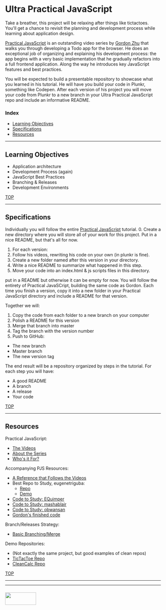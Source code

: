 # Ultra Practical JavaScript

Take a breather, this project will be relaxing after things like tictactoes.  You'll get a chance to revisit the planning and development process while learning about application design.

[Practical JavaScript](https://watchandcode.com/p/practical-javascript) is an outstanding video series by [Gordon Zhu](https://github.com/gordonmzhu) that walks you through developing a Todo app for the browser.  He does an exceptional job of organizing and explaining his development process: the app begins with a very basic implementation that he gradually refactors into a full frontend application. Along the way he introduces key JavaScript features and best practices.

You will be expected to build a presentable repository to showcase what you learned in his tutorial.  He will have you build your code in Plunkr, something like Codepen.  After each version of his project you will move your code from Plunkr to a new branch in your Ultra Practical JavaScript repo and include an informative README. 

### Index
* [Learning Objectives](#learning-objectives)
* [Specifications](#specifications)
* [Resources](#resources)

---

## Learning Objectives

* Application architecture
* Development Process (again)
* JavaScript Best Practices
* Branching & Releases
* Development Environments



[TOP](#index)

---

## Specifications

Individually you will follow the entire [Practical JavaScript](https://watchandcode.com/p/practical-javascript) tutorial. 
0. Create a new directory where you will store all of your work for this project. Put in a nice README, but that's all for now.
1. For each version:
  1. Follow his videos, rewriting his code on your own (in plunkr is fine).
  2. Create a new folder named after this version in your directory.
  3. Write a nice README to summarize what happened in this step.
  4. Move your code into an index.html & js scripts files in this directory.

 put in a README but otherwise it can be empty for now.  You will follow the entirety of Practical JavaSCript, building the same code as Gordon.  Each time you finish a version, copy it into a new folder in your Practical JavaScript directory and include a README for that version.


Together we will:
1. Copy the code from each folder to a new branch on your computer
2. Polish a README for this version
3. Merge that branch into master
4. Tag the branch with the version number
5. Push to GitHub: 
  * The new branch
  * Master branch
  * The new version tag


The end result will be a repository organized by steps in the tutorial.  For each step you will have:
* A good README
* A branch
* A release
* Your code


[TOP](#index)

---

## Resources

Practical JavaScript:
* [The Videos](https://watchandcode.com/p/practical-javascript)
* [About the Series](https://thenewstack.io/learning-javascript-gordon-zhu-founder-watch-code/)
* [Who's it For?](https://www.youtube.com/watch?v=gZAQ8qdmC9E)

Accompanying PJS Resources:
* [A Reference that Follows the Videos](https://github.com/GeorgeFourikis/Simplify-JavaScript)
* Best Repo to Study, eugenetriguba: 
  * [Repo](https://github.com/eugenetriguba/practical-js)
  * [Demo](https://eugenetriguba.github.io/practical-js)
* [Code to Study: EQuimper](https://github.com/EQuimper/All-About-Programming/tree/master/Courses/JavaScript/WatchAndCode%20-%20Practical%20JavaScript)
* [Code to Study: mashablair](https://github.com/mashablair/todo-app)
* [Code to Study: obwansan](https://github.com/obwansan/practical-javascript)
* [Gordon's finished code](https://github.com/gordonmzhu/practical-javascript/blob/master/todoList.html)

Branch/Releases Strategy:
* [Basic Branching/Merge](https://docs.microsoft.com/en-us/vsts/git/concepts/git-branching-guidance)

Demo Repositories:
* (Not exactly the same project, but good examples of clean repos)
* [TicTacToe Repo](https://github.com/elewa-student/tic-tac-toe/tree/master)
* [CleanCalc Repo](https://github.com/radovandelic/cleancalc)


[TOP](#index)



___
___
### <a href="http://elewa.education/blog" target="_blank"><img src="https://user-images.githubusercontent.com/18554853/34921062-506450ae-f97d-11e7-875f-6feeb26ad72d.png" width="100" height="40"/></a>

